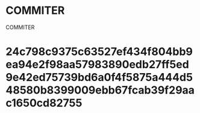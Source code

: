 # COMMITER
COMMITER






# 24c798c9375c63527ef434f804bb9ea94e2f98aa57983890edb27ff5ed9e42ed75739bd6a0f4f5875a444d548580b8399009ebb67fcab39f29aac1650cd82755
